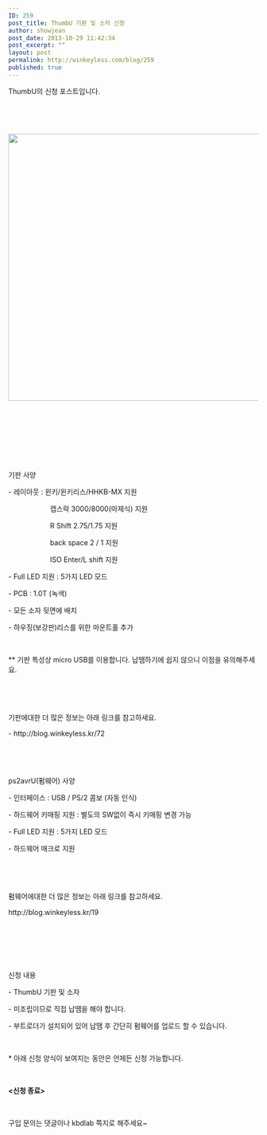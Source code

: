 ```yaml
---
ID: 259
post_title: ThumbU 기판 및 소자 신청
author: showjean
post_date: 2013-10-29 11:42:34
post_excerpt: ""
layout: post
permalink: http://winkeyless.com/blog/259
published: true
---
```

<p>ThumbU의 신청 포스트입니다.</p><p><br /></p><p><br /></p><p style="text-align: center; clear: none; float: none;"><img src="http://winkeyless.com/blog/wp-content/uploads/1/cfile5.uf.2603D333526F9EBF19F592.jpg" class="aligncenter" width="800" height="536" filename="DSC_9575.jpg" filemime="image/jpeg" /></p><p><br /></p><p><br /></p><p><br /></p><p><br /></p><p>기판 사양</p><p>- 레이아웃 : 윈키/윈키리스/HHKB-MX 지원&nbsp;</p><p style="margin-left: 6em;">캡스락 3000/8000(마제식) 지원</p><p style="margin-left: 6em;">R Shift 2.75/1.75 지원</p><p style="margin-left: 6em;">back space 2 / 1 지원</p><p style="margin-left: 6em;">ISO Enter/L shift 지원</p><p>- Full LED 지원 : 5가지 LED 모드</p><p>- PCB : 1.0T (녹색)</p><p>- 모든 소자 뒷면에 배치</p><p>- 하우징(보강판)리스를 위한 마운트홀 추가</p><p><br /></p><p>** 기판 특성상 micro USB를 이용합니다. 납땜하기에 쉽지 않으니 이점을 유의해주세요.</p><p><br /></p><p><br /></p><p>기판에대한 더 많은 정보는 아래 링크를 참고하세요.</p><p>- http://blog.winkeyless.kr/72</p><p><br /></p><p><br /></p><p>ps2avrU(펌웨어) 사양&nbsp;</p><p>- 인터페이스 : USB / PS/2 콤보 (자동 인식)</p><p>- 하드웨어 키매핑 지원 : 별도의 SW없이 즉시 키매핑 변경 가능</p><p>- Full LED 지원 : 5가지 LED 모드</p><p>- 하드웨어 매크로 지원</p><p><br /></p><p><br /></p><p>펌웨어에대한 더 많은 정보는 아래 링크를 참고하세요.</p><p>http://blog.winkeyless.kr/19</p><p><br /></p><p><br /></p><p><br /></p><p>신청 내용</p><p>- ThumbU 기판 및 소자</p><p>- 미조립이므로 직접 납땜을 해야 합니다.</p><p>- 부트로더가 설치되어 있어 납땜 후 간단히 펌웨어를 업로드 할 수 있습니다.</p><p><br /></p><p>* 아래 신청 양식이 보여지는 동안은 언제든 신청 가능합니다.</p><p><br /></p><p><b>&lt;신청 종료&gt;</b></p><p><br /></p>
<!--iframe src="https://docs.google.com/forms/d/1DnZdbBURKen8rTCebWtt1sP5ZjOSwkjrh-Af1_76Ato/viewform?embedded=true" width="760" height="1100" frameborder="0" marginheight="0" marginwidth="0">로드 중...</iframe--><p>구입 문의는 댓글이나 kbdlab&nbsp;쪽지로 해주세요~</p><p><br /></p><p><br /></p><p><br /></p>